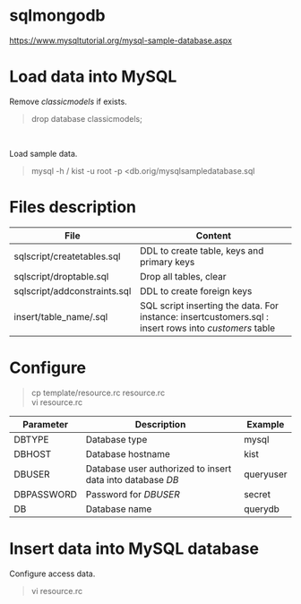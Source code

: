 # sqlmongodb

https://www.mysqltutorial.org/mysql-sample-database.aspx

# Load data into MySQL

Remove *classicmodels* if exists.

> drop database classicmodels;<br>
<br>


Load sample data.<br>

>mysql -h /<host name/> kist -u root -p <db.orig/mysqlsampledatabase.sql <br>

# Files description

| File | Content |
| ---- | ------- |
| sqlscript/createtables.sql  | DDL to create table, keys and primary keys 
| sqlscript/droptable.sql | Drop all tables, clear
| sqlscript/addconstraints.sql | DDL to create foreign keys
| insert/table_name/.sql | SQL script inserting the data. For instance: insertcustomers.sql : insert rows into *customers* table

# Configure

> cp template/resource.rc resource.rc<br>
> vi resource.rc<br>

| Parameter | Description | Example
| ---- | ---- | ---- |
| DBTYPE | Database type | mysql 
| DBHOST | Database hostname | kist
| DBUSER | Database user authorized to insert data into database  *DB* | queryuser
| DBPASSWORD | Password for *DBUSER* | secret
| DB | Database name | querydb

# Insert data into MySQL database

Configure access data.

> vi resource.rc<br>


